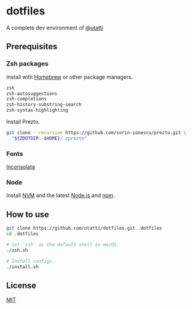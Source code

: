 # dotfiles

A complete dev environment of [@utatti](https://github.com/utatti)

## Prerequisites

### Zsh packages

Install with [Homebrew](https://brew.sh/) or other package managers.

```txt
zsh
zsh-autosuggestions
zsh-completions
zsh-history-substring-search
zsh-syntax-highlighting
```

Install Prezto.

```bash
git clone --recursive https://github.com/sorin-ionescu/prezto.git \
  "${ZDOTDIR:-$HOME}/.zprezto"
```

### Fonts

[Inconsolata](https://github.com/googlefonts/Inconsolata)

### Node

Install [NVM](https://github.com/nvm-sh/nvm) and the latest
[Node.js](https://nodejs.org/en/) and [npm](https://www.npmjs.com/).

## How to use

```bash
git clone https://github.com/utatti/dotfiles.git .dotfiles
cd .dotfiles

# Set `zsh` as the default shell in macOS.
./zsh.sh

# Install configs.
./install.sh
```

## License

[MIT](LICENSE)
